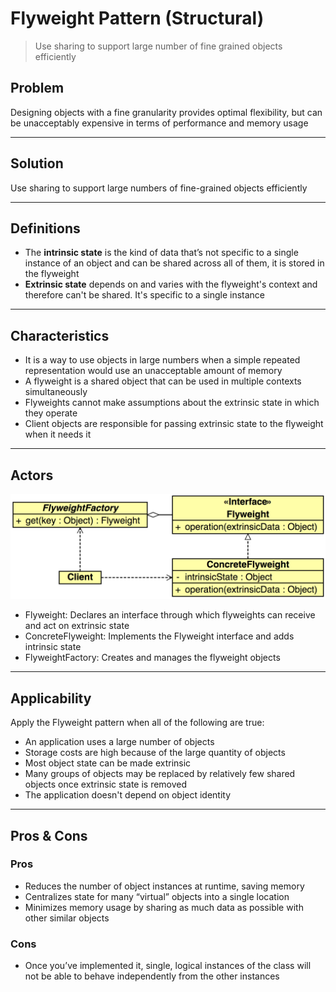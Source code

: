 # Flyweight Pattern (Structural)

> Use sharing to support large number of fine grained objects efficiently

## Problem

Designing objects with a fine granularity provides optimal flexibility, but can be unacceptably 
expensive in terms of performance and memory usage

---
## Solution

Use sharing to support large numbers of fine-grained objects efficiently

---
## Definitions

- The **intrinsic state** is the kind of data that’s not specific to a single instance of an object and 
can be shared across all of them, it is stored in the flyweight
- **Extrinsic state** depends on and varies with the flyweight's context and therefore can't be shared.
It's specific to a single instance

---
## Characteristics

- It is a way to use objects in large numbers when a simple repeated representation would 
use an unacceptable amount of memory
- A flyweight is a shared object that can be used in multiple contexts simultaneously
- Flyweights cannot make assumptions about the extrinsic state in which they operate
- Client objects are responsible for passing extrinsic state to the flyweight when it needs it

---
## Actors

![Flyweight](Flyweight-UML.png)

- Flyweight: Declares an interface through which flyweights can receive and act on extrinsic state
- ConcreteFlyweight: Implements the Flyweight interface and adds intrinsic state
- FlyweightFactory: Creates and manages the flyweight objects
  
---
## Applicability

Apply the Flyweight pattern when all of the following are true:

- An application uses a large number of objects
- Storage costs are high because of the large quantity of objects
- Most object state can be made extrinsic
- Many groups of objects may be replaced by relatively few shared objects once extrinsic state is removed
- The application doesn't depend on object identity

---
## Pros & Cons

### Pros

- Reduces the number of object instances at runtime, saving memory
- Centralizes state for many “virtual” objects into a single location
- Minimizes memory usage by sharing as much data as possible with other similar objects

### Cons

- Once you’ve implemented it, single, logical instances of the class will not be able to behave 
independently from the other instances